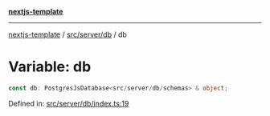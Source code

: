 [**nextjs-template**](README.md)

---

[nextjs-template](README.md) / [src/server/db](src.server.db.md) / db

# Variable: db

```ts
const db: PostgresJsDatabase<src/server/db/schemas> & object;
```

Defined in: [src/server/db/index.ts:19](https://github.com/mariolim96/Easy-Check-In/blob/e840a4393cceae48bed5204292fc61d73f9f5dbb/src/server/db/index.ts#L19)
